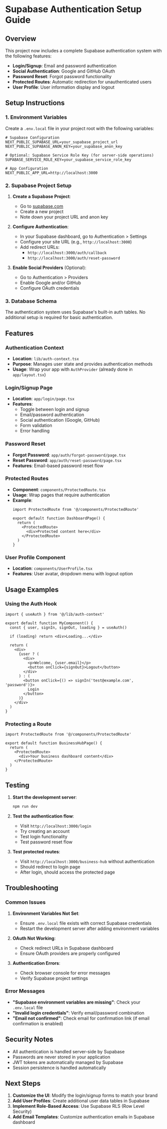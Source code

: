 # Supabase Authentication Setup Guide

## Overview
This project now includes a complete Supabase authentication system with the following features:

- **Login/Signup**: Email and password authentication
- **Social Authentication**: Google and GitHub OAuth
- **Password Reset**: Forgot password functionality
- **Protected Routes**: Automatic redirection for unauthenticated users
- **User Profile**: User information display and logout

## Setup Instructions

### 1. Environment Variables
Create a `.env.local` file in your project root with the following variables:

```env
# Supabase Configuration
NEXT_PUBLIC_SUPABASE_URL=your_supabase_project_url
NEXT_PUBLIC_SUPABASE_ANON_KEY=your_supabase_anon_key

# Optional: Supabase Service Role Key (for server-side operations)
SUPABASE_SERVICE_ROLE_KEY=your_supabase_service_role_key

# App Configuration
NEXT_PUBLIC_APP_URL=http://localhost:3000
```

### 2. Supabase Project Setup

1. **Create a Supabase Project**:
   - Go to [supabase.com](https://supabase.com)
   - Create a new project
   - Note down your project URL and anon key

2. **Configure Authentication**:
   - In your Supabase dashboard, go to Authentication > Settings
   - Configure your site URL (e.g., `http://localhost:3000`)
   - Add redirect URLs:
     - `http://localhost:3000/auth/callback`
     - `http://localhost:3000/auth/reset-password`

3. **Enable Social Providers** (Optional):
   - Go to Authentication > Providers
   - Enable Google and/or GitHub
   - Configure OAuth credentials

### 3. Database Schema
The authentication system uses Supabase's built-in auth tables. No additional setup is required for basic authentication.

## Features

### Authentication Context
- **Location**: `lib/auth-context.tsx`
- **Purpose**: Manages user state and provides authentication methods
- **Usage**: Wrap your app with `AuthProvider` (already done in `app/layout.tsx`)

### Login/Signup Page
- **Location**: `app/login/page.tsx`
- **Features**:
  - Toggle between login and signup
  - Email/password authentication
  - Social authentication (Google, GitHub)
  - Form validation
  - Error handling

### Password Reset
- **Forgot Password**: `app/auth/forgot-password/page.tsx`
- **Reset Password**: `app/auth/reset-password/page.tsx`
- **Features**: Email-based password reset flow

### Protected Routes
- **Component**: `components/ProtectedRoute.tsx`
- **Usage**: Wrap pages that require authentication
- **Example**:
  ```tsx
  import ProtectedRoute from '@/components/ProtectedRoute'
  
  export default function DashboardPage() {
    return (
      <ProtectedRoute>
        <div>Protected content here</div>
      </ProtectedRoute>
    )
  }
  ```

### User Profile Component
- **Location**: `components/UserProfile.tsx`
- **Features**: User avatar, dropdown menu with logout option

## Usage Examples

### Using the Auth Hook
```tsx
import { useAuth } from '@/lib/auth-context'

export default function MyComponent() {
  const { user, signIn, signOut, loading } = useAuth()
  
  if (loading) return <div>Loading...</div>
  
  return (
    <div>
      {user ? (
        <div>
          <p>Welcome, {user.email}</p>
          <button onClick={signOut}>Logout</button>
        </div>
      ) : (
        <button onClick={() => signIn('test@example.com', 'password')}>
          Login
        </button>
      )}
    </div>
  )
}
```

### Protecting a Route
```tsx
import ProtectedRoute from '@/components/ProtectedRoute'

export default function BusinessHubPage() {
  return (
    <ProtectedRoute>
      <div>Your business dashboard content</div>
    </ProtectedRoute>
  )
}
```

## Testing

1. **Start the development server**:
   ```bash
   npm run dev
   ```

2. **Test the authentication flow**:
   - Visit `http://localhost:3000/login`
   - Try creating an account
   - Test login functionality
   - Test password reset flow

3. **Test protected routes**:
   - Visit `http://localhost:3000/business-hub` without authentication
   - Should redirect to login page
   - After login, should access the protected page

## Troubleshooting

### Common Issues

1. **Environment Variables Not Set**:
   - Ensure `.env.local` file exists with correct Supabase credentials
   - Restart the development server after adding environment variables

2. **OAuth Not Working**:
   - Check redirect URLs in Supabase dashboard
   - Ensure OAuth providers are properly configured

3. **Authentication Errors**:
   - Check browser console for error messages
   - Verify Supabase project settings

### Error Messages

- **"Supabase environment variables are missing"**: Check your `.env.local` file
- **"Invalid login credentials"**: Verify email/password combination
- **"Email not confirmed"**: Check email for confirmation link (if email confirmation is enabled)

## Security Notes

- All authentication is handled server-side by Supabase
- Passwords are never stored in your application
- JWT tokens are automatically managed by Supabase
- Session persistence is handled automatically

## Next Steps

1. **Customize the UI**: Modify the login/signup forms to match your brand
2. **Add User Profiles**: Create additional user data tables in Supabase
3. **Implement Role-Based Access**: Use Supabase RLS (Row Level Security)
4. **Add Email Templates**: Customize authentication emails in Supabase dashboard
